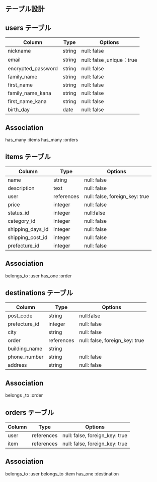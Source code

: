 ## テーブル設計

## users テーブル

| Column                 | Type   | Options     |
| ------------------     | ------ | ----------- |
| nickname               | string | null: false |
| email                  | string | null: false ,unique：true|
| encrypted_password     | string | null: false |
| family_name            | string | null: false |
| first_name             | string | null: false |
| family_name_kana       | string | null: false |
| first_name_kana        | string | null: false |
| birth_day              | date   | null: false |

## Association
has_many :items
has_many :orders
## items テーブル

| Column          | Type       | Options                       |
| ------          | ------     | -----------------             |
| name            | string     | null: false|
| description     | text       | null: false|
| user            | references | null: false, foreign_key: true |
| price           | integer    | null: false| 
| status_id       | integer    | null:false                  |
| category_id     | integer    | null: false                |
| shipping_days_id| integer    | null: false|
| shipping_cost_id| integer    | null: false |
| prefecture_id   | integer    | null: false|

## Association
belongs_to :user
has_one :order

## destinations テーブル

| Column         | Type           | Options                        |
| ------         | ----------     | ------------------------------ |
| post_code      | string         | null:false                  |
| prefecture_id  | integer        | null: false                   |
| city           | string         | null: false                   |
| order          | references     | null: false, foreign_key: true |
| building_name  | string         |                  |
| phone_number   | string         | null: false                  |
| address        | string         | null: false                  |

## Association
belongs _to :order

## orders テーブル

| Column          | Type       | Options                       |
| ------          | ------     | -----------------             |
| user         | references | null: false, foreign_key: true |
| item         | references | null: false, foreign_key: true  |

## Association
belongs_to :user
belongs_to :item
has_one :destination
